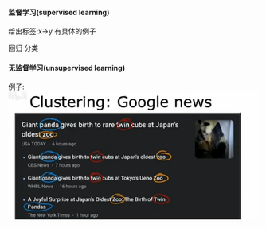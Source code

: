 #### 监督学习(supervised learning)

给出标签:x->y 
有具体的例子

回归
分类

#### 无监督学习(unsupervised learning)

例子:
![alt text](image.png)

